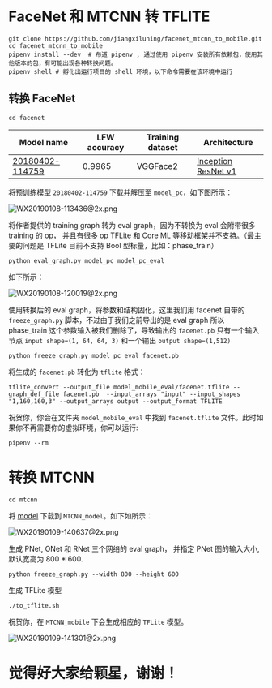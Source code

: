 # FaceNet 和 MTCNN 转 TFLITE

```
git clone https://github.com/jiangxiluning/facenet_mtcnn_to_mobile.git
cd facenet_mtcnn_to_mobile
pipenv install --dev  # 布道 pipenv , 通过使用 pipenv 安装所有依赖包，使用其他版本的包，有可能出现各种转换问题。
pipenv shell # 孵化出运行项目的 shell 环境，以下命令需要在该环境中运行
```

## 转换 FaceNet

```
cd facenet

```
| Model name      | LFW accuracy | Training dataset | Architecture |
|-----------------|--------------|------------------|-------------|
| [20180402-114759](https://drive.google.com/open?id=1EXPBSXwTaqrSC0OhUdXNmKSh9qJUQ55-) | 0.9965        | VGGFace2      | [Inception ResNet v1](https://github.com/davidsandberg/facenet/blob/master/src/models/inception_resnet_v1.py) |

将预训练模型 `20180402-114759` 下载并解压至 `model_pc`，如下图所示：

![WX20190108-113436@2x.png](https://i.loli.net/2019/01/08/5c341f9c5f908.png)


 将作者提供的 training graph 转为 eval graph，因为不转换为 eval 会附带很多 training 的 op， 并且有很多 op TFLite 和 Core ML 等移动框架并不支持。（最主要的问题是 TFLite 目前不支持 Bool 型标量，比如：phase_train）

```shell
python eval_graph.py model_pc model_pc_eval
```
如下所示：

![WX20190108-120019@2x.png](https://i.loli.net/2019/01/08/5c3420a7431d6.png)


使用转换后的 eval graph，将参数和结构固化，这里我们用 facenet 自带的 `freeze_graph.py` 脚本，不过由于我们之前导出的是 eval graph 所以 phase_train 这个参数输入被我们删除了，导致输出的 `facenet.pb` 只有一个输入节点 `input shape=(1, 64, 64, 3)` 和一个输出 `output shape=(1,512)`

```shell
python freeze_graph.py model_pc_eval facenet.pb
```

将生成的 `facenet.pb` 转化为 `tflite` 格式：

```shell
tflite_convert --output_file model_mobile_eval/facenet.tflite --graph_def_file facenet.pb  --input_arrays "input" --input_shapes "1,160,160,3" --output_arrays output --output_format TFLITE
```

祝贺你，你会在文件夹 `model_mobile_eval` 中找到 `facenet.tflite` 文件。此时如果你不再需要你的虚拟环境，你可以运行: 
```shell
pipenv --rm
```

# 转换 MTCNN

```
cd mtcnn
```

将 [model](https://github.com/AITTSMD/MTCNN-Tensorflow/tree/master/data/MTCNN_model) 下载到 `MTCNN_model`。如下如所示：

![WX20190109-140637@2x.png](https://i.loli.net/2019/01/09/5c358f92c77fe.png)

生成 PNet, ONet 和 RNet 三个网络的 eval graph， 并指定 PNet 图的输入大小, 默认宽高为 800 * 600.

```
python freeze_graph.py --width 800 --height 600
```

生成 TFLite 模型
```
./to_tflite.sh
```
祝贺你，在 `MTCNN_mobile` 下会生成相应的 `TFLite` 模型。


![WX20190109-141301@2x.png](https://i.loli.net/2019/01/09/5c35910d9d4c0.png)


# 觉得好大家给颗星，谢谢！
